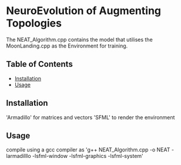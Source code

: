 # NeuroEvolution of Augmenting Topologies

The NEAT_Algorithm.cpp contains the model that utilises the MoonLanding.cpp as the Environment for training.

## Table of Contents

- [Installation](#installation)
- [Usage](#usage)

## Installation

'Armadillo' for matrices and vectors
'SFML' to render the environment

## Usage
compile using a gcc compiler as 
'g++ NEAT_Algorithm.cpp -o NEAT -larmadilllo -lsfml-window -lsfml-graphics -lsfml-system'
